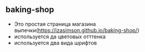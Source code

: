 ## baking-shop

- Это простая страница магазина выпечки(https://izasimson.github.io/baking-shop/)
- используется да цветовых отттенка
- используется два вида шрифтов
